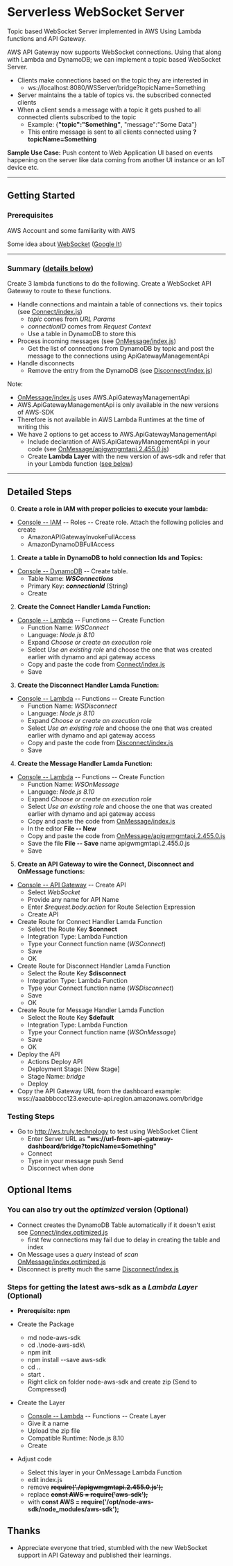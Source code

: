 # Serverless WebSocket Server

Topic based WebSocket Server implemented in AWS Using Lambda functions and API Gateway.

AWS API Gateway now supports WebSocket connections. Using that along with Lambda and DynamoDB; we can implement a topic based WebSocket Server.

- Clients make connections based on the topic they are interested in
  - ws://localhost:8080/WSServer/bridge?topicName=Something
- Server maintains the a table of topics vs. the subscribed connected clients
- When a client sends a message with a topic it gets pushed to all connected clients subscribed to the topic
  - Example: {**"topic":"Something"**, "message":"Some Data"}
  - This entire message is sent to all clients connected using **?topicName=Something**

**Sample Use Case:**
Push content to Web Application UI based on events happening on the server like data coming from another UI instance or an IoT device etc.

** **
## Getting Started

### Prerequisites
AWS Account and some familiarity with AWS

Some idea about [WebSocket](https://en.wikipedia.org/wiki/WebSocket)  ([Google It](https://www.google.com/search?q=websocket))

** **
### Summary ([details below](#Detailed-Steps))
Create 3 lambda functions to do the following. Create a WebSocket API Gateway to route to these functions.
- Handle connections and maintain a table of connections vs. their topics (see [Connect/index.js](Connect/index.js))
  - *topic* comes from *URL Params* 
  - *connectionID* comes from *Request Context*
  - Use a table in DynamoDB to store this
- Process incoming messages (see [OnMessage/index.js](OnMessage/index.js))
  - Get the list of connections from DynamoDB by topic and post the message to the connections using ApiGatewayManagementApi
- Handle disconnects
  - Remove the entry from the DynamoDB (see [Disconnect/index.js](Disconnect/index.js))

Note: 
  - [OnMessage/index.js](OnMessage/index.js) uses AWS.ApiGatewayManagementApi
  - AWS.ApiGatewayManagementApi is only available in the new versions of AWS-SDK
  - Therefore is not available in AWS Lambda Runtimes at the time of writing this
  - We have 2 options to get access to AWS.ApiGatewayManagementApi 
    - Include declaration of  AWS.ApiGatewayManagementApi in your code (see [OnMessage/apigwmgmtapi.2.455.0.js](OnMessage/apigwmgmtapi.2.455.0.js))
    - Create **Lambda Layer** with the new version of aws-sdk and refer that in your Lambda function ([see below](#Optional-Items))

** **
## Detailed Steps

0. **Create a role in IAM with proper policies to execute your lambda:**
- [Console -- IAM](https://console.aws.amazon.com/iam/) -- Roles -- Create role. Attach the following policies and create
  - AmazonAPIGatewayInvokeFullAccess
  - AmazonDynamoDBFullAccess

1. **Create a table in DynamoDB to hold connection Ids and Topics:**
- [Console -- DynamoDB](https://console.aws.amazon.com/dynamodb/) -- Create table. 
  - Table Name: **_WSConnections_**
  - Primary Key: **_connectionId_** (String)
  - Create

2. **Create the Connect Handler Lamda Function:**
- [Console -- Lambda](https://console.aws.amazon.com/lambda/) -- Functions -- Create Function
  - Function Name: *WSConnect*
  - Language: *Node.js 8.10*
  - Expand *Choose or create an execution role*
  - Select *Use an existing role* and choose the one that was created earlier with dynamo and api gateway access
  - Copy and paste the code from [Connect/index.js](Connect/index.js)
  - Save

3. **Create the Disconnect Handler Lamda Function:**
- [Console -- Lambda](https://console.aws.amazon.com/lambda/) -- Functions -- Create Function
  - Function Name: *WSDisconnect*
  - Language: *Node.js 8.10*
  - Expand *Choose or create an execution role*
  - Select *Use an existing role* and choose the one that was created earlier with dynamo and api gateway access
  - Copy and paste the code from [Disconnect/index.js](Disconnect/index.js)
  - Save

4. **Create the Message Handler Lamda Function:**
- [Console -- Lambda](https://console.aws.amazon.com/lambda/) -- Functions -- Create Function
  - Function Name: *WSOnMessage*
  - Language: *Node.js 8.10*
  - Expand *Choose or create an execution role*
  - Select *Use an existing role* and choose the one that was created earlier with dynamo and api gateway access
  - Copy and paste the code from [OnMessage/index.js](OnMessage/index.js)
  - In the editor **File -- New**
  - Copy and paste the code from [OnMessage/apigwmgmtapi.2.455.0.js](OnMessage/apigwmgmtapi.2.455.0.js)
  - Save the file **File -- Save** name apigwmgmtapi.2.455.0.js
  - Save

5. **Create an API Gateway to wire the Connect, Disconnect and OnMessage functions:**
- [Console -- API Gateway](https://console.aws.amazon.com/apigateway/) -- Create API
  - Select *WebSocket*
  - Provide any name for API Name
  - Enter *$request.body.action* for Route Selection Expression
  - Create API
- Create Route for Connect Handler Lamda Function
  - Select the Route Key **$connect**
  - Integration Type: Lambda Function
  - Type your Connect function name (*WSConnect*)
  - Save
  - OK
- Create Route for Disconnect Handler Lamda Function
  - Select the Route Key **$disconnect**
  - Integration Type: Lambda Function
  - Type your Connect function name (*WSDisconnect*)
  - Save
  - OK
- Create Route for Message Handler Lamda Function
  - Select the Route Key **$default**
  - Integration Type: Lambda Function
  - Type your Connect function name (*WSOnMessage*)
  - Save
  - OK
- Deploy the API
  - Actions Deploy API
  - Deployment Stage: [New Stage]
  - Stage Name: *bridge*
  - Deploy
- Copy the API Gateway URL from the dashboard example:  wss://aaabbbccc123.execute-api.region.amazonaws.com/bridge


### Testing Steps
- Go to http://ws.truly.technology to test using WebSocket Client
  - Enter Server URL as **"ws://url-from-api-gateway-dashboard/bridge?topicName=Something"**
  - Connect
  - Type in your message push Send
  - Disconnect when done

## Optional Items

### You can also try out the *optimized* version (Optional)
- Connect creates the DynamoDB Table automatically if it doesn't exist see [Connect/index.optimized.js](Connect/index.optimized.js)
  - first few connections may fail due to delay in creating the table and index
- On Message uses a *query* instead of *scan* [OnMessage/index.optimized.js](OnMessage/index.optimized.js)
- Disconnect is pretty much the same [Disconnect/index.js](Disconnect/index.js)

### Steps for getting the latest aws-sdk as a *Lambda Layer* (Optional)
- **Prerequisite: npm**
- Create the Package
  - md node-aws-sdk
  - cd .\node-aws-sdk\
  - npm init
  - npm install --save aws-sdk
  - cd ..
  - start .
  - Right click on folder node-aws-sdk and create zip (Send to Compressed)

- Create the Layer
  - [Console -- Lambda](https://console.aws.amazon.com/lambda/) -- Functions -- Create Layer
  - Give it a name
  - Upload the zip file
  - Compatible Runtime: Node.js 8.10
  - Create

- Adjust code
  - Select this layer in your OnMessage Lambda Function
  - edit index.js
  - remove **~~require('./apigwmgmtapi.2.455.0.js');~~**
  - replace **~~const AWS = require('aws-sdk');~~**
  - with **const AWS = require('/opt/node-aws-sdk/node_modules/aws-sdk');**


## Thanks

* Appreciate everyone that tried, stumbled with the new WebSocket support in API Gateway and published their learnings.

